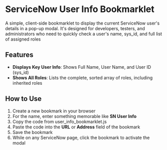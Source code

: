 # ServiceNow User Info Bookmarklet

A simple, client-side bookmarklet to display the current ServiceNow user's details in a pop-up modal. It's designed for developers, testers, and administrators who need to quickly check a user's name, sys_id, and full list of assigned roles

## Features

* **Displays Key User Info**: Shows Full Name, User Name, and User ID (sys_id)
* **Shows All Roles**: Lists the complete, sorted array of roles, including inherited roles


## How to Use

1.  Create a new bookmark in your browser
2.  For the name, enter something memorable like **SN User Info**
3.  Copy the code from user_info_bookmarklet.js
4.  Paste the code into the **URL** or **Address** field of the bookmark
5.  Save the bookmark
6.  While on any ServiceNow page, click the bookmark to activate the modal
